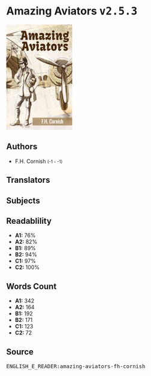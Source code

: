 # Amazing Aviators <kbd>v2.5.3</kbd>

![](./cover.medium.jpg "")

## Authors


 - F.H. Cornish <small>(-1 - -1)</small>

## Translators



## Subjects



## Readablility


 - **A1:** 76%
 - **A2:** 82%
 - **B1:** 89%
 - **B2:** 94%
 - **C1:** 97%
 - **C2:** 100%

## Words Count


 - **A1:** 342
 - **A2:** 164
 - **B1:** 192
 - **B2:** 171
 - **C1:** 123
 - **C2:** 72

## Source


<kbd>ENGLISH_E_READER:amazing-aviators-fh-cornish</kbd>
